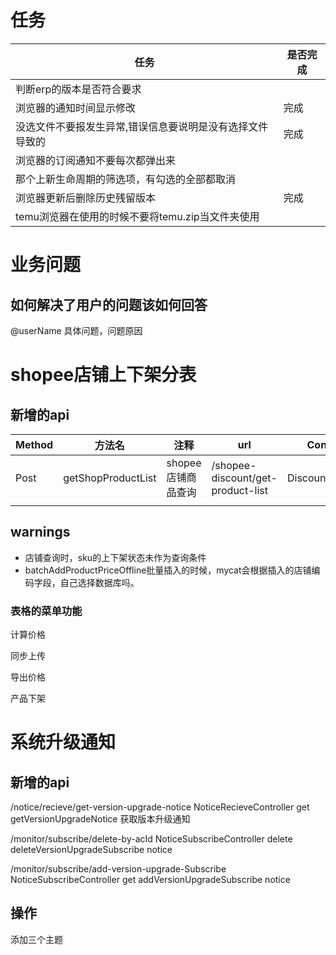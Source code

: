 # 任务


| 任务                                                      | 是否完成 |
| ----------------------------------------------------------- | ---------- |
| 判断erp的版本是否符合要求                                 |          |
| 浏览器的通知时间显示修改                                  | 完成     |
| 没选文件不要报发生异常,错误信息要说明是没有选择文件导致的 | 完成     |
| 浏览器的订阅通知不要每次都弹出来                          |          |
| 那个上新生命周期的筛选项，有勾选的全部都取消              |          |
| 浏览器更新后删除历史残留版本                              | 完成     |
| temu浏览器在使用的时候不要将temu.zip当文件夹使用          |          |

# 业务问题

## 如何解决了用户的问题该如何回答

@userName 具体问题，问题原因

# shopee店铺上下架分表

## 新增的api


| Method | 方法名             | 注释               | url                               | Controller         | service |
| -------- | -------------------- | -------------------- | ----------------------------------- | -------------------- | --------- |
| Post   | getShopProductList | shopee店铺商品查询 | /shopee-discount/get-product-list | DiscountController | base    |
|        |                    |                    |                                   |                    |         |

## warnings

* 店铺查询时，sku的上下架状态未作为查询条件
* batchAddProductPriceOffline批量插入的时候，mycat会根据插入的店铺编码字段，自己选择数据库吗。

### 表格的菜单功能

计算价格

同步上传

导出价格

产品下架

# 系统升级通知

## 新增的api

/notice/recieve/get-version-upgrade-notice NoticeRecieveController get getVersionUpgradeNotice 获取版本升级通知

/monitor/subscribe/delete-by-acId  NoticeSubscribeController  delete  deleteVersionUpgradeSubscribe  notice

/monitor/subscribe/add-version-upgrade-Subscribe NoticeSubscribeController get addVersionUpgradeSubscribe  notice

## 操作

添加三个主题
